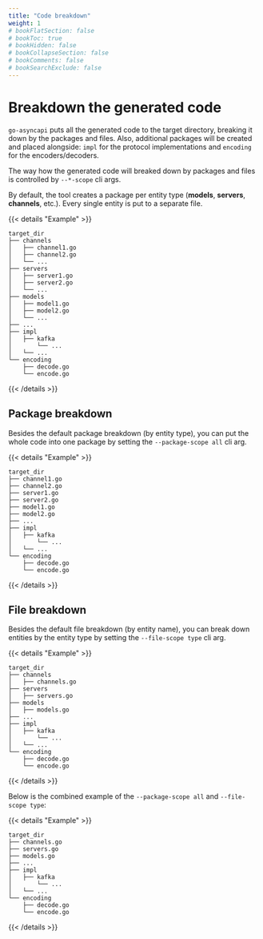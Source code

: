 ```yaml
---
title: "Code breakdown"
weight: 1
# bookFlatSection: false
# bookToc: true
# bookHidden: false
# bookCollapseSection: false
# bookComments: false
# bookSearchExclude: false
---
```


# Breakdown the generated code

`go-asyncapi` puts all the generated code to the target directory, breaking it down by the packages and files.
Also, additional packages will be created and placed alongside: `impl` for the protocol implementations and 
`encoding` for the encoders/decoders.

The way how the generated code will breaked down by packages and files is controlled by `--*-scope` cli args. 

By default, the tool creates a package per entity type (**models**, **servers**, **channels**, etc.). 
Every single entity is put to a separate file.

{{< details "Example" >}}
```
target_dir
├── channels
│   ├── channel1.go
│   ├── channel2.go
│   └── ...
├── servers
│   ├── server1.go
│   ├── server2.go
│   └── ...
├── models
│   ├── model1.go
│   ├── model2.go
│   └── ...
├── ...
├── impl
│   ├── kafka
│       └── ...
│   └── ...
└── encoding
    ├── decode.go
    └── encode.go
```
{{< /details >}}

## Package breakdown

Besides the default package breakdown (by entity type), you can put the whole code into one package by setting 
the `--package-scope all` cli arg.

{{< details "Example" >}}
```
target_dir
├── channel1.go
├── channel2.go
├── server1.go
├── server2.go
├── model1.go
├── model2.go
├── ...
├── impl
│   ├── kafka
│       └── ...
│   └── ...
└── encoding
    ├── decode.go
    └── encode.go
```
{{< /details >}}

## File breakdown

Besides the default file breakdown (by entity name), you can break down entities by the entity type by setting
the `--file-scope type` cli arg.

{{< details "Example" >}}
```
target_dir
├── channels
│   ├── channels.go
├── servers
│   ├── servers.go
├── models
│   ├── models.go
├── ...
├── impl
│   ├── kafka
│       └── ...
│   └── ...
└── encoding
    ├── decode.go
    └── encode.go
```
{{< /details >}}

Below is the combined example of the `--package-scope all` and `--file-scope type`:

{{< details "Example" >}}
```
target_dir
├── channels.go
├── servers.go
├── models.go
├── ...
├── impl
│   ├── kafka
│       └── ...
│   └── ...
└── encoding
    ├── decode.go
    └── encode.go
```
{{< /details >}}
